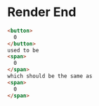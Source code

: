 # Render End
```html
<button>
  0
</button>
used to be
<span>
  0
</span>
which should be the same as
<span>
  0
</span>
```

